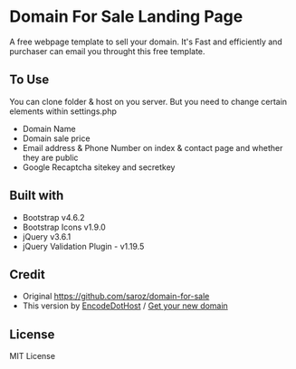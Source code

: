 # Domain For Sale Landing Page

A free webpage template to sell your domain.
It's Fast and efficiently and purchaser can email you throught this free template.

## To Use

You can clone folder & host on you server. But you need to change certain elements within settings.php
- Domain Name
- Domain sale price 
- Email address & Phone Number on index & contact page and whether they are public
- Google Recaptcha sitekey and secretkey

## Built with

- Bootstrap v4.6.2
- Bootstrap Icons v1.9.0
- jQuery v3.6.1
- jQuery Validation Plugin - v1.19.5

## Credit

- Original https://github.com/saroz/domain-for-sale
- This version by [EncodeDotHost](https://encode.host/) / [Get your new domain](https://encode.host/cart.php?a=add&domain=register)

## License
MIT License